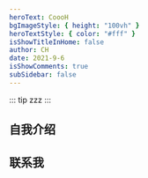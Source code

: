 ```yaml
---
heroText: CoooH
bgImageStyle: { height: "100vh" }
heroTextStyle: { color: "#fff" }
isShowTitleInHome: false
author: CH
date: 2021-9-6
isShowComments: true
subSidebar: false
---
```


::: tip
zzz
:::

## 自我介绍

## 联系我
